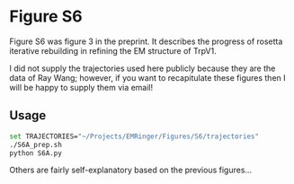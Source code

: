 # Figure S6

Figure S6 was figure 3 in the preprint. It describes the progress of rosetta iterative rebuilding in refining the EM structure of TrpV1.

I did not supply the trajectories used here publicly because they are the data of Ray Wang; however, if you want to recapitulate these figures then I will be happy to supply them via email!

## Usage
```bash
set TRAJECTORIES="~/Projects/EMRinger/Figures/S6/trajectories"
./S6A_prep.sh
python S6A.py
```

Others are fairly self-explanatory based on the previous figures...